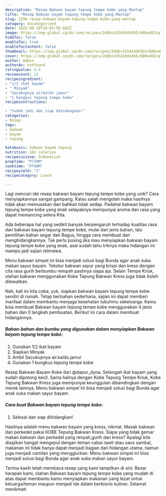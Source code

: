 ```yaml
---
description: "Resep Bakwan bayam tepung tempe kobe yang Mantap"
title: "Resep Bakwan bayam tepung tempe kobe yang Mantap"
slug: 2296-resep-bakwan-bayam-tepung-tempe-kobe-yang-mantap
category: Uncategorized
date: 2022-09-20T19:03:58.683Z
image: https://img-global.cpcdn.com/recipes/2ddbc42542dd43b5/680x482cq70/bakwan-bayam-tepung-tempe-kobe-foto-resep-utama.jpg
hideToc: false
enableToc: true
enableTocContent: false
thumbnail: https://img-global.cpcdn.com/recipes/2ddbc42542dd43b5/680x482cq70/bakwan-bayam-tepung-tempe-kobe-foto-resep-utama.jpg
cover: https://img-global.cpcdn.com/recipes/2ddbc42542dd43b5/680x482cq70/bakwan-bayam-tepung-tempe-kobe-foto-resep-utama.jpg
author: Admin
authorAv: notfound
ratingvalue: 4.4
reviewcount: 12
recipeingredient:
- "1/2 ikat bayam"
- " Minyak"
- "Secukupnya airkaldu jamur"
- "1 bungkus tepung tempe kobe"
recipeinstructions:

- "Sudah jadi dan siap dihidangkan!"
categories:
- Resep
tags:
- bakwan
- bayam
- tepung

katakunci: bakwan bayam tepung 
nutrition: 162 calories
recipecuisine: Indonesian
preptime: "PT39M"
cooktime: "PT48M"
recipeyield: "2"
recipecategory: Lunch

---
```





Lagi mencari ide resep bakwan bayam tepung tempe kobe yang unik? Cara menyiapkannya sangat gampang. Kalau salah mengolah maka hasilnya tidak akan memuaskan dan bahkan tidak sedap. Padahal bakwan bayam tepung tempe kobe yang enak selayaknya mempunyai aroma dan rasa yang dapat memancing selera Kita.





Ada beberapa hal yang sedikit banyak berpengaruh terhadap kualitas rasa dari bakwan bayam tepung tempe kobe, mulai dari jenis bahan, lalu pemilihan bahan segar dan Bagus, hingga cara membuat dan menghidangkannya. Tak perlu pusing jika mau menyiapkan bakwan bayam tepung tempe kobe yang enak,      asal sudah tahu triknya maka hidangan ini mampu jadi sajian istimewa.














Menu bakwan simpel ini bisa menjadi solusi bagi Bunda agar anak suka makan sayur bayam. Tekstur bakwan sayur yang krispi dan kress dengan cita rasa gurih berbumbu rempah pastinya siapa aja. Selain Tempe Kriuk, olahan bakwan menggunakan Kobe Tepung Bakwan Kress juga tidak boleh dilewatkan.






Nah, kali ini kita coba, yuk, siapkan bakwan bayam tepung tempe kobe sendiri di rumah. Tetap berbahan sederhana, sajian ini dapat memberi manfaat dalam membantu menjaga kesehatan tubuhmu sekeluarga. Kamu bisa membuat Bakwan bayam tepung tempe kobe menggunakan 4 jenis bahan dan 0 langkah pembuatan. Berikut ini cara dalam membuat hidangannya.

<!--inarticleads1-->

##### Bahan-bahan dan bumbu yang digunakan dalam menyiapkan Bakwan bayam tepung tempe kobe:

1. Gunakan 1/2 ikat bayam
1. Siapkan  Minyak
1. Ambil Secukupnya air.kaldu jamur
1. Gunakan 1 bungkus tepung tempe kobe


Resep Bakwan Bayam Kobe dari @dapur_dyna. Setengah ikat bayam yang sudah dipotong kecil. Sama halnya dengan Kobe Tepung Tempe Kriuk, Kobe Tepung Bakwan Kress juga mempunyai keunggulan dibandingkan dengan merek lainnya. Menu bakwan simpel ini bisa menjadi solusi bagi Bunda agar anak suka makan sayur bayam. 

<!--inarticleads2-->

##### Cara buat Bakwan bayam tepung tempe kobe:


1. Selesai dan siap dihidangkan!

Hasilnya adalah menu bakwan bayam yang kress, nikmat. Masak bakwan dan perkedel pakai KOBE Tepung Bakwan Kress. Siapa yang tidak gemar makan bakwan dan perkedel yang renyah,gurih dan kress? Apalagi bila disajikan hangat mengepul dengan teman cabai rawit atau saos sambal, makanan ini tidak hanya dapat menjadi bagian dari hidangan utama, namun juga menjadi camilan yang menggiurkan. Menu bakwan simpel ini bisa menjadi solusi bagi Bunda agar anak suka makan sayur bayam. 

Terima kasih telah membaca resep yang kami tampilkan di sini. Besar harapan kami, olahan Bakwan bayam tepung tempe kobe yang mudah di atas dapat membantu kamu menyiapkan makanan yang lezat untuk keluarga/teman maupun menjadi ide dalam berbisnis kuliner. Selamat menikmati
